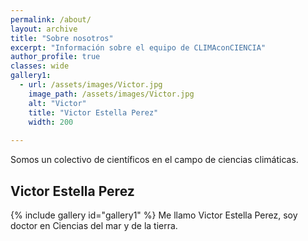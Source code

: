 ```yaml
---
permalink: /about/
layout: archive
title: "Sobre nosotros"
excerpt: "Información sobre el equipo de CLIMAconCIENCIA"
author_profile: true 
classes: wide
gallery1:
  - url: /assets/images/Victor.jpg
    image_path: /assets/images/Victor.jpg
    alt: "Victor"
    title: "Victor Estella Perez"
    width: 200
  
---
```


Somos un colectivo de científicos en el campo de ciencias climáticas. 




<h2>Victor Estella Perez</h2>
{% include gallery id="gallery1" %}
Me llamo Victor Estella Perez, soy doctor en Ciencias del mar y de la tierra. 
